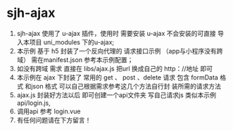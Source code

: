 # sjh-ajax 
  1. sjh-ajax 使用了 u-ajax 插件，使用时 需要安装 u-ajax 不会安装的可直接 导入本项目 uni_modules 下的u-ajax;
  2. 本示例 基于 h5 封装了一个反向代理的 请求接口示例 （app与小程序没有跨域） 需在manifest.json 参考本示例配置；
  3. 如没有跨域 需求 直接在 libs/ajax.js 把url 换成自己的  http：//地址 即可
  4. 本示例在 ajax 下封装了 常用的 get 、 post 、delete 请求 包含 formData 格式 和json 格式 可以自己根据需求参考这几个方法自行封 
     装所需的请求方法
  5. ajax.js 封装好方法以后 即可创建一个api文件夹 写自己请求js 类似本示例 api/login.js,
  6. 调用api 参考 login.vue
  7. 有任何问题请在下方留言！
